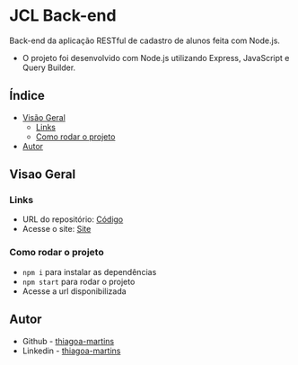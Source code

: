 # JCL Back-end

Back-end da aplicação RESTful de cadastro de alunos feita com Node.js.

- O projeto foi desenvolvido com Node.js utilizando Express, JavaScript e Query Builder.

## Índice

- [Visão Geral](#visao-geral)
  - [Links](#links)
  - [Como rodar o projeto](#como-rodar-o-projeto)
- [Autor](#autor)

## Visao Geral

### Links

- URL do repositório: [Código](https://github.com/thiagoa-martins/jcl-test-backend)
- Acesse o site: [Site](https://jcltest.netlify.app/)

### Como rodar o projeto

- `npm i` para instalar as dependências
- `npm start` para rodar o projeto
- Acesse a url disponibilizada

## Autor

- Github - [thiagoa-martins](https://github.com/thiagoa-martins)
- Linkedin - [thiagoa-martins](https://www.linkedin.com/in/thiagoa-martins/)
